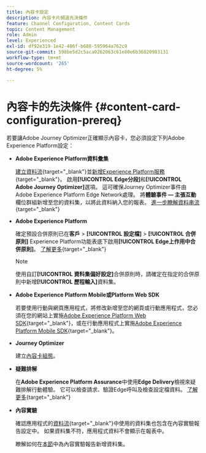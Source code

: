 ```yaml
---
title: 內容卡設定
description: 內容卡片頻道先決條件
feature: Channel Configuration, Content Cards
topic: Content Management
role: Admin
level: Experienced
exl-id: df92e319-1e42-486f-b688-595964a762c9
source-git-commit: 598be5d2c5aca0262063c61e80e6b36020983131
workflow-type: tm+mt
source-wordcount: '265'
ht-degree: 5%

---
```


# 內容卡的先決條件 {#content-card-configuration-prereq}

若要讓Adobe Journey Optimizer正確顯示內容卡，您必須設定下列Adobe Experience Platform設定：

* **Adobe Experience Platform資料彙集**

  [建立資料流](https://experienceleague.adobe.com/zh-hant/docs/experience-platform/datastreams/configure){target="_blank"}並[新增Experience Platform服務](https://experienceleague.adobe.com/zh-hant/docs/experience-platform/datastreams/configure#aep){target="_blank"}。 啟用&#x200B;**[!UICONTROL Edge分段]**&#x200B;和&#x200B;**[!UICONTROL Adobe Journey Optimizer]**&#x200B;選項。 這可確保Journey Optimizer事件由Adobe Experience Platform Edge Network處理。
將&#x200B;**體驗事件 — 主張互動**&#x200B;欄位群組新增至您的資料集，以將此資料納入您的報表。 [進一步瞭解資料串流](https://experienceleague.adobe.com/zh-hant/docs/experience-platform/datastreams/configure){target="_blank"}

* **Adobe Experience Platform**

  確定預設合併原則已在&#x200B;**客戶** > **[!UICONTROL 設定檔]** > **[!UICONTROL 合併原則]** Experience Platform功能表底下啟用&#x200B;**[!UICONTROL Edge上作用中合併原則]**。 [了解更多](https://experienceleague.adobe.com/docs/experience-platform/profile/merge-policies/ui-guide.html?lang=zh-Hant#configure){target="_blank"}

  >[!NOTE]
  >
  >使用自訂&#x200B;**[!UICONTROL 資料集偏好設定]**&#x200B;合併原則時，請確定在指定的合併原則中新增&#x200B;**[!UICONTROL 歷程輸入]**&#x200B;資料集。

* **Adobe Experience Platform Mobile或Platform Web SDK**

  若要使用行動與網頁應用程式，將修改新增至您的網頁或行動應用程式，您必須在您的網站上實施[Adobe Experience Platform Web SDK](https://experienceleague.adobe.com/zh-hant/docs/platform-learn/implement-web-sdk/overview){target="_blank"}，或在行動應用程式上實施[Adobe Experience Platform Mobile SDK](https://developer.adobe.com/client-sdks/home/){target="_blank"}。

* **Journey Optimizer**

  建立[內容卡組態](#content-card-configuration)。

* **疑難排解**

  在&#x200B;**Adobe Experience Platform Assurance**&#x200B;中使用&#x200B;**Edge Delivery**&#x200B;檢視來疑難排解行動體驗。 它可以檢查請求、驗證Edge呼叫及檢查設定檔資料。 [了解更多](https://experienceleague.adobe.com/zh-hant/docs/experience-platform/assurance/view/edge-delivery){target="_blank"}

* **內容實驗**

  確認應用程式的[資料流](https://experienceleague.adobe.com/zh-hant/docs/experience-platform/datastreams/overview#_blank){target="_blank"}中使用的資料集也包含在內容實驗報告設定中。 如果資料集不符，應用程式資料不會顯示在報表中。

  瞭解如何在[本節](../reports/reporting-configuration.md)中為內容實驗報告新增資料集。
